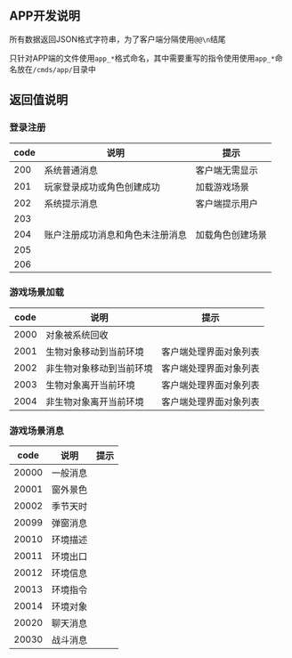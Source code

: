 <!--
 * @Author: 雪风@mud.ren
 * @Date: 2021-08-19 22:14:16
 * @LastEditTime: 2021-08-22 14:26:09
 * @LastEditors: 雪风
 * @Description: 手机版MUD游戏开发API代码
 *  https://bbs.mud.ren
-->
## APP开发说明

所有数据返回JSON格式字符串，为了客户端分隔使用`@@\n`结尾

只针对APP端的文件使用`app_*`格式命名，其中需要重写的指令使用使用`app_*`命名放在`/cmds/app/`目录中

## 返回值说明

### 登录注册

|code|说明|提示|
|-|-|-|
|200|系统普通消息|客户端无需显示|
|201|玩家登录成功或角色创建成功|加载游戏场景|
|202|系统提示消息|客户端提示用户|
|203|||
|204|账户注册成功消息和角色未注册消息|加载角色创建场景|
|205|||
|206|||

### 游戏场景加载

|code|说明|提示|
|-|-|-|
|2000|对象被系统回收|
|2001|生物对象移动到当前环境|客户端处理界面对象列表|
|2002|非生物对象移动到当前环境|客户端处理界面对象列表|
|2003|生物对象离开当前环境|客户端处理界面对象列表|
|2004|非生物对象离开当前环境|客户端处理界面对象列表|

### 游戏场景消息

|code|说明|提示|
|-|-|-|
|20000|一般消息|
|20001|窗外景色|
|20002|季节天时|
|20099|弹窗消息|
|20010|环境描述|
|20011|环境出口|
|20012|环境信息|
|20013|环境指令|
|20014|环境对象|
|20020|聊天消息|
|20030|战斗消息|
